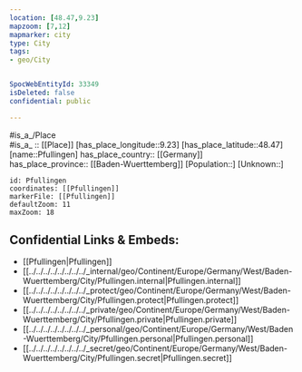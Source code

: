 ```yaml
---
location: [48.47,9.23] 
mapzoom: [7,12] 
mapmarker: city 
type: City
tags:
- geo/City


SpocWebEntityId: 33349
isDeleted: false
confidential: public

---
```

#is_a_/Place  
#is_a_ :: [[Place]] 
[has_place_longitude::9.23] 
[has_place_latitude::48.47] 
[name::Pfullingen] 
has_place_country:: [[Germany]]  
has_place_province:: [[Baden-Wuerttemberg]] 
[Population::] 
[Unknown::] 


```leaflet
id: Pfullingen
coordinates: [[Pfullingen]] 
markerFile: [[Pfullingen]] 
defaultZoom: 11 
maxZoom: 18
```


## Confidential Links & Embeds: 
- [[Pfullingen|Pfullingen]]  
- [[../../../../../../../../_internal/geo/Continent/Europe/Germany/West/Baden-Wuerttemberg/City/Pfullingen.internal|Pfullingen.internal]] 
- [[../../../../../../../../_protect/geo/Continent/Europe/Germany/West/Baden-Wuerttemberg/City/Pfullingen.protect|Pfullingen.protect]] 
- [[../../../../../../../../_private/geo/Continent/Europe/Germany/West/Baden-Wuerttemberg/City/Pfullingen.private|Pfullingen.private]] 
- [[../../../../../../../../_personal/geo/Continent/Europe/Germany/West/Baden-Wuerttemberg/City/Pfullingen.personal|Pfullingen.personal]] 
- [[../../../../../../../../_secret/geo/Continent/Europe/Germany/West/Baden-Wuerttemberg/City/Pfullingen.secret|Pfullingen.secret]] 

